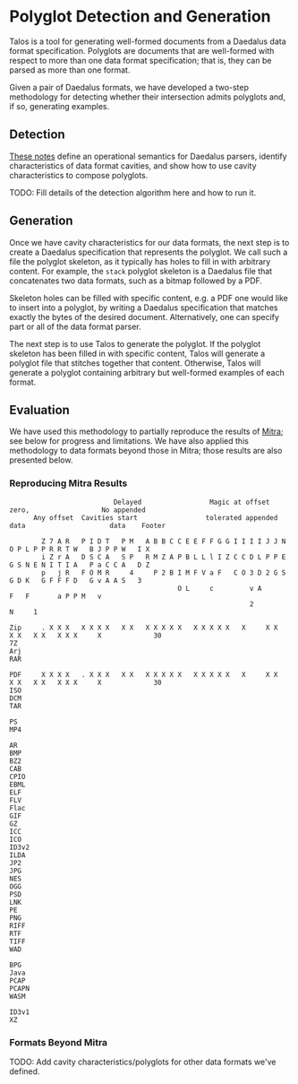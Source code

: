 # Polyglot Detection and Generation

Talos is a tool for generating well-formed documents from a Daedalus data
format specification.  Polyglots are documents that are well-formed with
respect to more than one data format specification; that is, they can be parsed
as more than one format.

Given a pair of Daedalus formats, we have developed a two-step methodology for
detecting whether their intersection admits polyglots and, if so, generating
examples.

## Detection

[These
notes](https://docs.google.com/document/d/1Zcrn7_AH1EGbziyQcdNAaYIVljaw5EchNcI1Gp8iUHo/edit#heading=h.an7ziriw2ubc)
define an operational semantics for Daedalus parsers, identify characteristics
of data format cavities, and show how to use cavity characteristics to compose
polyglots.

TODO: Fill details of the detection algorithm here and how to run it.

## Generation

Once we have cavity characteristics for our data formats, the next step is to
create a Daedalus specification that represents the polyglot.  We call such a
file the polyglot skeleton, as it typically has holes to fill in with arbitrary
content.  For example, the `stack` polyglot skeleton is a Daedalus file that
concatenates two data formats, such as a bitmap followed by a PDF.

Skeleton holes can be filled with specific content, e.g. a PDF one would like
to insert into a polyglot, by writing a Daedalus specification that matches
exactly the bytes of the desired document.  Alternatively, one can specify part
or all of the data format parser.

The next step is to use Talos to generate the polyglot.  If the polyglot
skeleton has been filled in with specific content, Talos will generate a
polyglot file that stitches together that content.  Otherwise, Talos will
generate a polyglot containing arbitrary but well-formed examples of each
format.

## Evaluation

We have used this methodology to partially reproduce the results of
[Mitra](https://github.com/corkami/mitra); see below for progress and
limitations.  We have also applied this methodology to data formats beyond
those in Mitra; those results are also presented below.

### Reproducing Mitra Results
```
                          Delayed                 Magic at offset zero,                  No appended
      Any offset  Cavities start                 tolerated appended data                     data    Footer

        Z 7 A R   P I D T   P M   A B B C C E E F F G G I I I I J J N O P L P P R R T W   B J P P W   I X
        i Z r A   D S C A   S P   R M Z A P B L L l I Z C C D L P P E G S N E N I T I A   P a C C A   D Z
        p   j R   F O M R     4     P 2 B I M F V a F   C O 3 D 2 G S G D K   G F F F D   G v A A S   3
                                          O L     c         v A                 F   F       a P P M   v
                                                            2                                   N     1

Zip     . X X X   X X X X   X X   X X X X X   X X X X X   X     X X   X X   X X   X X X     X             30
7Z      
Arj     
RAR     

PDF     X X X X   . X X X   X X   X X X X X   X X X X X   X     X X   X X   X X   X X X     X             30
ISO     
DCM    
TAR   

PS      
MP4     

AR      
BMP     
BZ2     
CAB     
CPIO    
EBML    
ELF     
FLV     
Flac    
GIF     
GZ      
ICC     
ICO     
ID3v2   
ILDA    
JP2     
JPG     
NES     
OGG     
PSD     
LNK     
PE      
PNG     
RIFF    
RTF     
TIFF    
WAD     

BPG     
Java    
PCAP    
PCAPN   
WASM    

ID3v1
XZ
```

### Formats Beyond Mitra

TODO: Add cavity characteristics/polyglots for other data formats we've defined.
